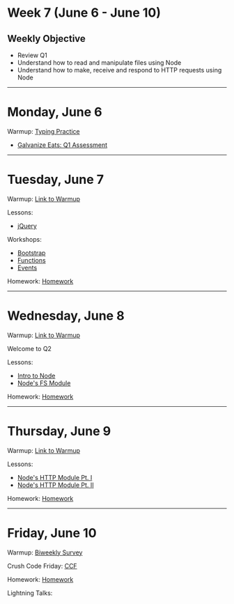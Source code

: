 # Week 7 (June 6 - June 10)

## Weekly Objective

- Review Q1
- Understand how to read and manipulate files using Node
- Understand how to make, receive and respond to HTTP requests using Node

---

# Monday, June 6

Warmup: [Typing Practice](https://typing.io/)

- [Galvanize Eats: Q1 Assessment](/curriculums/56/articles/3194)

---

# Tuesday, June 7

Warmup: [Link to Warmup](http://github.com/gSchool)

Lessons:

- [jQuery](/cohorts/68/student_dashboard)

Workshops:

- [Bootstrap]()
- [Functions]()
- [Events]()

Homework: [Homework](/cohorts/68/student_dashboard)

---

# Wednesday, June 8

Warmup: [Link to Warmup](http://github.com/gSchool)

Welcome to Q2

Lessons:

- [Intro to Node]()
- [Node's FS Module]()

Homework: [Homework](/cohorts/68/student_dashboard)

---

# Thursday, June 9

Warmup: [Link to Warmup](http://github.com/gSchool)

Lessons:

- [Node's HTTP Module Pt. I]()
- [Node's HTTP Module Pt. II]()

Homework: [Homework](/cohorts/68/student_dashboard)

---

# Friday, June 10

Warmup: [Biweekly Survey](https://docs.google.com/forms/d/1XsnxPufkGL24Bnsa_8IxcyJT6-VudP4QC9VqbTbctAw/viewform?usp=send_form)

Crush Code Friday: [CCF](/cohorts/68/student_dashboard)

Homework: [Homework](/cohorts/68/student_dashboard)

Lightning Talks:
